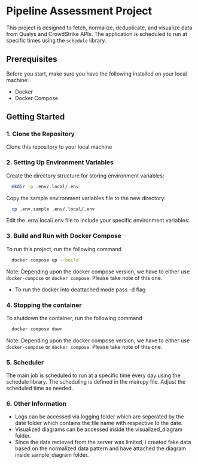 # Pipeline Assessment Project

This project is designed to fetch, normalize, deduplicate, and visualize data from Qualys and CrowdStrike APIs. The application is scheduled to run at specific times using the `schedule` library.

## Prerequisites

Before you start, make sure you have the following installed on your local machine:

- Docker
- Docker Compose

## Getting Started

### 1. Clone the Repository

Clone this repository to your local machine

### 2. Setting Up Environment Variables

Create the directory structure for storing environment variables:

```bash
  mkdir -p .env/.local/.env
```

Copy the sample environment variables file to the new directory:

```bash
  cp .env.sample .env/.local/.env
```

Edit the .env/.local/.env file to include your specific environment variables:

### 3. Build and Run with Docker Compose

To run this project, run the following command

```bash
  docker compose up --build
```
Note: Depending upon the docker compose version, we have to either use `docker-compose` or `docker compose`. Please take note of this one.

- To run the docker into deattached mode pass -d flag

### 4. Stopping the container

To shutdown the container, run the following command

```bash
  docker compose down
```
Note: Depending upon the docker compose version, we have to either use `docker-compose` or `docker compose`. Please take note of this one.

### 5. Scheduler

The main job is scheduled to run at a specific time every day using the schedule library. The scheduling is defined in the main.py file. Adjust the scheduled time as needed.

### 6. Other Information

- Logs can be accessed via logging folder which are seperated by the date folder which contains the file name with respective to the date.
- Visualized diagrams can be accessed inside the visualized_diagram folder.
- Since the data recieved from the server was limited, i created fake data based on the normalized data pattern and have attached the diagram inside sample_diagram folder.
